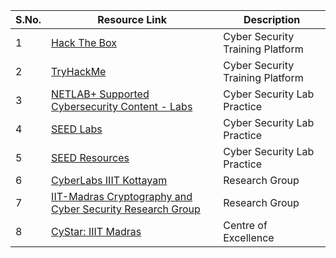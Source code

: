 | **S.No.** | **Resource Link** | **Description** |
|-----------|-------------------|-----------------|
|1          | [Hack The Box](https://www.hackthebox.com/)| Cyber Security Training Platform |
|2          | [TryHackMe](https://tryhackme.com/) | Cyber Security Training Platform |
|3 | [NETLAB+ Supported Cybersecurity Content - Labs](https://www.netdevgroup.com/content/cybersecurity/labs) | Cyber Security Lab Practice|
|4| [SEED Labs](https://seedsecuritylabs.org/) | Cyber Security Lab Practice |
|5| [SEED Resources](https://www.handsonsecurity.net/resources.html) | Cyber Security Lab Practice|
|6| [CyberLabs IIIT Kottayam](https://cyberlabs.iiitkottayam.ac.in/) | Research Group | 
|7| [IIT-Madras Cryptography and Cyber Security Research Group](https://ccd.cse.iitm.ac.in/index.html)| Research Group |
|8| [CyStar: IIIT Madras](https://cystar.iitm.ac.in/) | Centre of Excellence|
